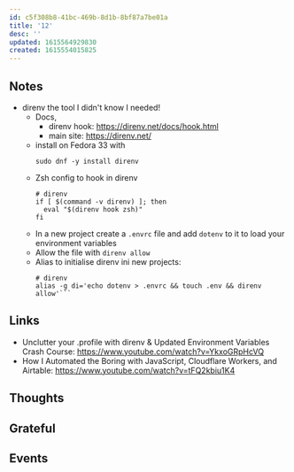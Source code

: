 ```yaml
---
id: c5f308b8-41bc-469b-8d1b-8bf87a7be01a
title: '12'
desc: ''
updated: 1615564929830
created: 1615554015825
---
```


## Notes

- direnv the tool I didn't know I needed!
  - Docs,
    - direnv hook: https://direnv.net/docs/hook.html
    - main site: https://direnv.net/
  - install on Fedora 33 with
    ```
    sudo dnf -y install direnv
    ```
  - Zsh config to hook in direnv
    ```
    # direnv
    if [ $(command -v direnv) ]; then
      eval "$(direnv hook zsh)"
    fi
    ```
  - In a new project create a `.envrc` file and add `dotenv` to it to
    load your environment variables
  - Allow the file with `direnv allow`
  - Alias to initialise direnv ini new projects:
    ````
    # direnv
    alias -g di='echo dotenv > .envrc && touch .env && direnv allow'```
    ````

## Links

- Unclutter your .profile with direnv & Updated Environment Variables
  Crash Course: https://www.youtube.com/watch?v=YkxoGRpHcVQ
- How I Automated the Boring with JavaScript, Cloudflare Workers, and
  Airtable: https://www.youtube.com/watch?v=tFQ2kbiu1K4

## Thoughts

## Grateful

## Events
